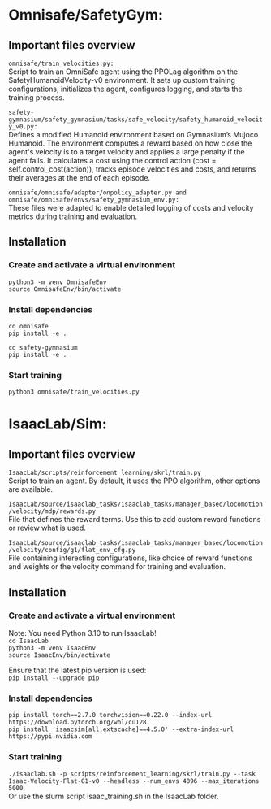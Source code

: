 # Omnisafe/SafetyGym:

## Important files overview
```omnisafe/train_velocities.py:``` \
Script to train an OmniSafe agent using the PPOLag algorithm on the SafetyHumanoidVelocity-v0 environment. It sets up custom training configurations, initializes the agent, configures logging, and starts the training process.

```safety-gymnasium/safety_gymnasium/tasks/safe_velocity/safety_humanoid_velocity_v0.py:``` \
Defines a modified Humanoid environment based on Gymnasium’s Mujoco Humanoid. The environment computes a reward based on how close the agent's velocity is to a target velocity and applies a large penalty if the agent falls. It calculates a cost using the control action (cost = self.control_cost(action)), tracks episode velocities and costs, and returns their averages at the end of each episode.

```omnisafe/omnisafe/adapter/onpolicy_adapter.py and omnisafe/omnisafe/envs/safety_gymnasium_env.py:``` \
These files were adapted to enable detailed logging of costs and velocity metrics during training and evaluation.

## Installation
### Create and activate a virtual environment
```python3 -m venv OmnisafeEnv``` \
```source OmnisafeEnv/bin/activate```

### Install dependencies
```cd omnisafe``` \
```pip install -e .```

```cd safety-gymnasium``` \
```pip install -e .```

### Start training
```python3 omnisafe/train_velocities.py```

# IsaacLab/Sim:

## Important files overview
```IsaacLab/scripts/reinforcement_learning/skrl/train.py``` \
Script to train an agent. By default, it uses the PPO algorithm, other options are available.

```IsaacLab/source/isaaclab_tasks/isaaclab_tasks/manager_based/locomotion/velocity/mdp/rewards.py``` \
File that defines the reward terms. Use this to add custom reward functions or review what is used.

```IsaacLab/source/isaaclab_tasks/isaaclab_tasks/manager_based/locomotion/velocity/config/g1/flat_env_cfg.py``` \
File containing interesting configurations, like choice of reward functions and weights or the velocity command for training and evaluation.

## Installation
### Create and activate a virtual environment

Note: You need Python 3.10 to run IsaacLab! \
```cd IsaacLab``` \
```python3 -m venv IsaacEnv``` \
```source IsaacEnv/bin/activate```

Ensure that the latest pip version is used: \
```pip install --upgrade pip```

### Install dependencies
```pip install torch==2.7.0 torchvision==0.22.0 --index-url https://download.pytorch.org/whl/cu128``` \
```pip install 'isaacsim[all,extscache]==4.5.0' --extra-index-url https://pypi.nvidia.com```

### Start training
```./isaaclab.sh -p scripts/reinforcement_learning/skrl/train.py --task Isaac-Velocity-Flat-G1-v0 --headless --num_envs 4096 --max_iterations 5000``` \
Or use the slurm script isaac_training.sh in the IsaacLab folder.


